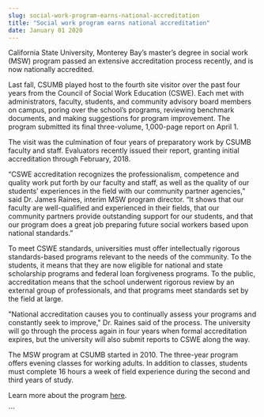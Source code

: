 ```yaml
---
slug: social-work-program-earns-national-accreditation
title: "Social work program earns national accreditation"
date: January 01 2020
---
```


 
<p>
  California State University, Monterey Bay’s master’s degree in social work
  (MSW) program passed an extensive accreditation process recently, and is now
  nationally accredited.
</p>
<p>
  Last fall, CSUMB played host to the fourth site visitor over the past four
  years from the Council of Social Work Education (CSWE). Each met with
  administrators, faculty, students, and community advisory board members on
  campus, poring over the school’s programs, reviewing benchmark documents, and
  making suggestions for program improvement. The program submitted its final
  three-volume, 1,000-page report on April 1.
</p>
<p>
  The visit was the culmination of four years of preparatory work by CSUMB
  faculty and staff. Evaluators recently issued their report, granting initial
  accreditation through February, 2018.
</p>
<p>
  “CSWE accreditation recognizes the professionalism, competence and quality
  work put forth by our faculty and staff, as well as the quality of our
  students’ experiences in the field with our community partner agencies,” said
  Dr. James Raines, interim MSW program director. “It shows that our faculty are
  well-qualified and experienced in their fields, that our community partners
  provide outstanding support for our students, and that our program does a
  great job preparing future social workers based upon national standards.”
</p>
<p>
  To meet CSWE standards, universities must offer intellectually rigorous
  standards-based programs relevant to the needs of the community. To the
  students, it means that they are now eligible for national and state
  scholarship programs and federal loan forgiveness programs. To the public,
  accreditation means that the school underwent rigorous review by an external
  group of professionals, and that programs meet standards set by the field at
  large.
</p>
<p>
  "National accreditation causes you to continually assess your programs and
  constantly seek to improve," Dr. Raines said of the process. The university
  will go through the process again in four years when formal accreditation
  expires, but the university will also submit reports to CSWE along the way.
</p>
<p>
  The MSW program at CSUMB started in 2010. The three-year program offers
  evening classes for working adults. In addition to classes, students must
  complete 16 hours a week of field experience during the second and third years
  of study.
</p>
<p>Learn more about the program <a href="https://msw.csumb.edu">here</a>.</p>
<p></p>
<p></p>
<p></p>
```
